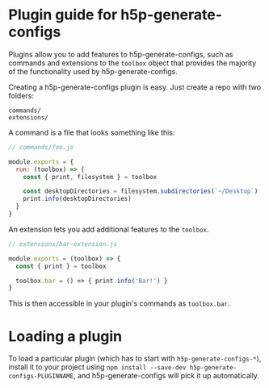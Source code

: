 # Plugin guide for h5p-generate-configs

Plugins allow you to add features to h5p-generate-configs, such as commands and
extensions to the `toolbox` object that provides the majority of the functionality
used by h5p-generate-configs.

Creating a h5p-generate-configs plugin is easy. Just create a repo with two folders:

```
commands/
extensions/
```

A command is a file that looks something like this:

```js
// commands/foo.js

module.exports = {
  run: (toolbox) => {
    const { print, filesystem } = toolbox

    const desktopDirectories = filesystem.subdirectories(`~/Desktop`)
    print.info(desktopDirectories)
  }
}
```

An extension lets you add additional features to the `toolbox`.

```js
// extensions/bar-extension.js

module.exports = (toolbox) => {
  const { print } = toolbox

  toolbox.bar = () => { print.info('Bar!') }
}
```

This is then accessible in your plugin's commands as `toolbox.bar`.

# Loading a plugin

To load a particular plugin (which has to start with `h5p-generate-configs-*`),
install it to your project using `npm install --save-dev h5p-generate-configs-PLUGINNAME`,
and h5p-generate-configs will pick it up automatically.
